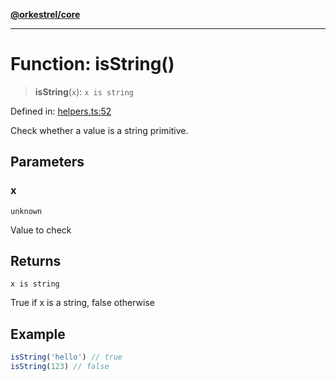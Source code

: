 [**@orkestrel/core**](../index.md)

***

# Function: isString()

> **isString**(`x`): `x is string`

Defined in: [helpers.ts:52](https://github.com/orkestrel/core/blob/36bb4ac962a6eb83d3b3b7e1d15ed7b2fd751427/src/helpers.ts#L52)

Check whether a value is a string primitive.

## Parameters

### x

`unknown`

Value to check

## Returns

`x is string`

True if x is a string, false otherwise

## Example

```ts
isString('hello') // true
isString(123) // false
```
